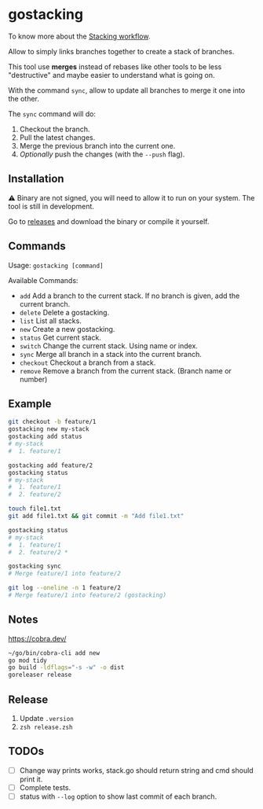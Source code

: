 # gostacking

To know more about the [Stacking workflow](https://stacking.dev/).

Allow to simply links branches together to create a stack of branches.

This tool use **merges** instead of rebases like other tools to be less "destructive" and maybe easier to understand
what is going on.

With the command `sync`,
allow to update all branches to merge it one into the other. 

The `sync` command will do:
1. Checkout the branch.
2. Pull the latest changes.
3. Merge the previous branch into the current one.
4. _Optionally_ push the changes (with the `--push` flag).

## Installation

⚠️ Binary are not signed, you will need to allow it to run on your system. The tool is still in development.

Go to [releases](https://github.com/Bhacaz/gostacking/releases/latest) and download the binary or compile it yourself.

## Commands

Usage:
`gostacking [command]`

Available Commands:
* `add`         Add a branch to the current stack. If no branch is given, add the current branch.
* `delete`      Delete a gostacking.
* `list`        List all stacks.
* `new`         Create a new gostacking.
* `status`      Get current stack.
* `switch`      Change the current stack. Using name or index.
* `sync`        Merge all branch in a stack into the current branch.
* `checkout`    Checkout a branch from a stack.
* `remove`      Remove a branch from the current stack. (Branch name or number)

## Example

```bash
git checkout -b feature/1
gostacking new my-stack
gostacking add status
# my-stack
#  1. feature/1

gostacking add feature/2
gostacking status
# my-stack
#  1. feature/1
#  2. feature/2

touch file1.txt
git add file1.txt && git commit -m "Add file1.txt"

gostacking status
# my-stack
#  1. feature/1
#  2. feature/2 *

gostacking sync
# Merge feature/1 into feature/2

git log --oneline -n 1 feature/2
# Merge feature/1 into feature/2 (gostacking)
```

## Notes

https://cobra.dev/

```bash
~/go/bin/cobra-cli add new
go mod tidy
go build -ldflags="-s -w" -o dist
goreleaser release
```

## Release

1. Update `.version`
2. `zsh release.zsh`

## TODOs

- [ ] Change way prints works, stack.go should return string and cmd should print it.
- [ ] Complete tests.
- [ ] status with `--log` option to show last commit of each branch.